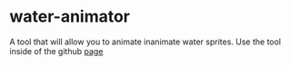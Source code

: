 # water-animator  
A tool that will allow you to animate inanimate water sprites. 
Use the tool inside of the github [page](https://actii-codes.github.io/water-animator/)
